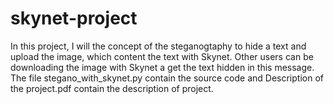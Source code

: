 # skynet-project

In this project, I will the concept of the steganogtaphy to hide a text and upload the image, which content the text with Skynet. 
Other users  can be downloading the image with Skynet a get the text hidden in this message. The file stegano_with_skynet.py contain the source code and Description of the project.pdf
contain the description of project.

